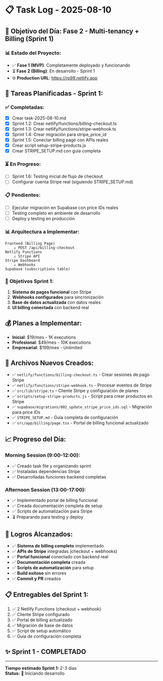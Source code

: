 # 📋 Task Log - 2025-08-10

## 🎯 **Objetivo del Día: Fase 2 - Multi-tenancy + Billing (Sprint 1)**

### 📊 **Estado del Proyecto:**
- ✅ **Fase 1 (MVP)**: Completamente deployado y funcionando
- ⏳ **Fase 2 (Billing)**: En desarrollo - Sprint 1 
- 🌐 **Production URL**: https://rp99.netlify.app

## 📝 **Tareas Planificadas - Sprint 1:**

### ✅ **Completadas:**
- [x] Crear task-2025-08-10.md
- [x] Sprint 1.2: Crear netlify/functions/billing-checkout.ts
- [x] Sprint 1.3: Crear netlify/functions/stripe-webhook.ts  
- [x] Sprint 1.4: Crear migración para stripe_price_id
- [x] Sprint 1.5: Conectar billing page con APIs reales
- [x] Crear script setup-stripe-products.js
- [x] Crear STRIPE_SETUP.md con guía completa

### ⏳ **En Progreso:**
- [ ] Sprint 1.6: Testing inicial de flujo de checkout  
- [ ] Configurar cuenta Stripe real (siguiendo STRIPE_SETUP.md)

### 📋 **Pendientes:**
- [ ] Ejecutar migración en Supabase con price IDs reales
- [ ] Testing completo en ambiente de desarrollo
- [ ] Deploy y testing en producción

### 📊 **Arquitectura a Implementar:**
```
Frontend (Billing Page)
    ↓ POST /api/billing-checkout
Netlify Functions
    ↓ Stripe API
Stripe Dashboard
    ↓ Webhooks
Supabase (subscriptions table)
```

### 🎯 **Objetivos Sprint 1:**
1. **Sistema de pagos funcional** con Stripe
2. **Webhooks configurados** para sincronización
3. **Base de datos actualizada** con datos reales
4. **UI billing conectada** con backend real

## 💰 **Planes a Implementar:**
- **Inicial**: $19/mes - 1K executions
- **Profesional**: $49/mes - 10K executions  
- **Empresarial**: $199/mes - Unlimited

## 🔧 **Archivos Nuevos Creados:**
- ✅ `netlify/functions/billing-checkout.ts` - Crear sesiones de pago Stripe
- ✅ `netlify/functions/stripe-webhook.ts` - Procesar eventos de Stripe  
- ✅ `src/lib/stripe.ts` - Cliente Stripe y configuración de planes
- ✅ `scripts/setup-stripe-products.js` - Script para crear productos en Stripe
- ✅ `supabase/migrations/002_update_stripe_price_ids.sql` - Migración para price IDs
- ✅ `STRIPE_SETUP.md` - Guía completa de configuración
- ✅ `src/app/billing/page.tsx` - Portal de billing funcional actualizado

## 📈 **Progreso del Día:**

### Morning Session (9:00-12:00):
- ✅ Creado task file y organizando sprint
- ✅ Instaladas dependencias Stripe
- ✅ Desarrolladas funciones backend completas

### Afternoon Session (13:00-17:00):
- ✅ Implementado portal de billing funcional
- ✅ Creada documentación completa de setup
- ✅ Scripts de automatización para Stripe
- ⏳ Preparando para testing y deploy

## 🎉 **Logros Alcanzados:**
- ✅ **Sistema de billing completo** implementado
- ✅ **APIs de Stripe** integradas (checkout + webhooks)
- ✅ **Portal funcional** conectado con backend real
- ✅ **Documentación completa** creada
- ✅ **Scripts de automatización** para setup
- ✅ **Build exitoso** sin errores
- ✅ **Commit y PR** creados

## 📋 **Entregables del Sprint 1:**
1. ✅ 2 Netlify Functions (checkout + webhook)
2. ✅ Cliente Stripe configurado  
3. ✅ Portal de billing actualizado
4. ✅ Migración de base de datos
5. ✅ Script de setup automático
6. ✅ Guía de configuración completa

## ✨ **Sprint 1 - COMPLETADO**

---
**Tiempo estimado Sprint 1:** 2-3 días  
**Status:** 🚀 Iniciando desarrollo